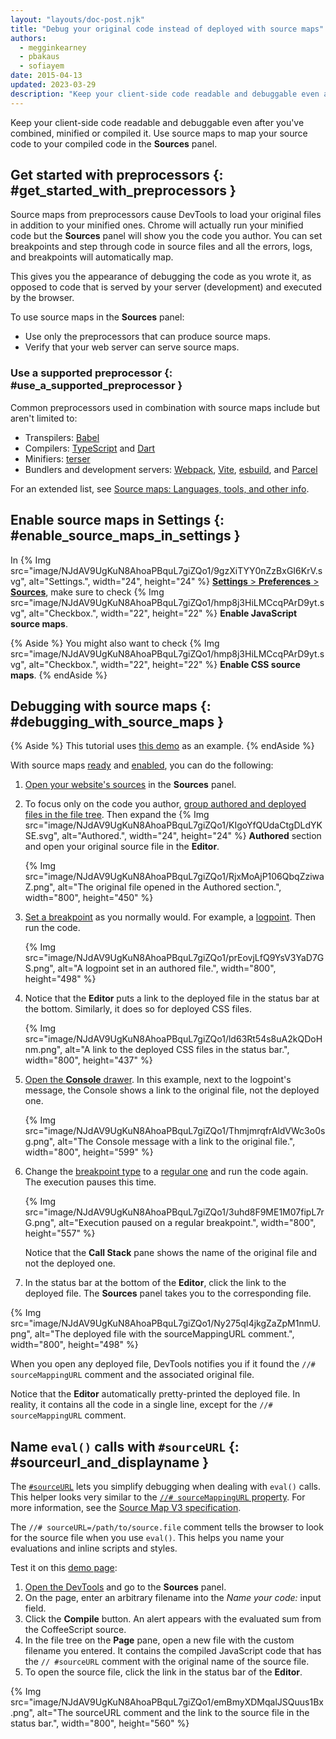 ```yaml
---
layout: "layouts/doc-post.njk"
title: "Debug your original code instead of deployed with source maps"
authors:
  - megginkearney
  - pbakaus
  - sofiayem
date: 2015-04-13
updated: 2023-03-29
description: "Keep your client-side code readable and debuggable even after you've combined, minified, or compiled it."
---
```


Keep your client-side code readable and debuggable even after you've combined, minified or compiled
it. Use source maps to map your source code to your compiled code in the **Sources** panel.

## Get started with preprocessors {: #get_started_with_preprocessors }

Source maps from preprocessors cause DevTools to load your original files in addition to your minified ones.
Chrome will actually run your minified code but the **Sources** panel will show you the code you author.
You can set breakpoints and step through code in source files and all the errors, logs, and breakpoints will automatically map.

This gives you the appearance of debugging the code as you wrote it, as opposed to code that is served by your server (development) and executed by the browser.

To use source maps in the **Sources** panel:

- Use only the preprocessors that can produce source maps.
- Verify that your web server can serve source maps.

### Use a supported preprocessor {: #use_a_supported_preprocessor }

Common preprocessors used in combination with source maps include but aren't limited to:

- Transpilers: [Babel][5]
- Compilers: [TypeScript][8] and [Dart][10]
- Minifiers: [terser](https://github.com/terser/terser)
- Bundlers and development servers: [Webpack](https://webpack.js.org/), [Vite](https://vitejs.dev/), [esbuild](https://esbuild.github.io/), and [Parcel](https://parceljs.org/)

For an extended list, see [Source maps: Languages, tools, and other info][4].

## Enable source maps in Settings {: #enable_source_maps_in_settings }

In {% Img src="image/NJdAV9UgKuN8AhoaPBquL7giZQo1/9gzXiTYY0nZzBxGI6KrV.svg", alt="Settings.", width="24", height="24" %} [**Settings** > **Preferences** > **Sources**](/docs/devtools/settings/preferences/#sources), make sure to check {% Img src="image/NJdAV9UgKuN8AhoaPBquL7giZQo1/hmp8j3HiLMCcqPArD9yt.svg", alt="Checkbox.", width="22", height="22" %} **Enable JavaScript source maps**.

{% Aside %}
You might also want to check {% Img src="image/NJdAV9UgKuN8AhoaPBquL7giZQo1/hmp8j3HiLMCcqPArD9yt.svg", alt="Checkbox.", width="22", height="22" %} **Enable CSS source maps**.
{% endAside %}

## Debugging with source maps {: #debugging_with_source_maps }

{% Aside %}
This tutorial uses [this demo](https://github.com/jecfish/parcel-demo) as an example.
{% endAside %}

With source maps [ready](#use_a_supported_preprocessor) and [enabled](#enable_source_maps_in_settings), you can do the following:

1. [Open your website's sources](/docs/devtools/javascript/#sources-ui) in the **Sources** panel.
1. To focus only on the code you author, [group authored and deployed files in the file tree](/docs/devtools/javascript/reference/#group-authored-and-deployed). Then expand the {% Img src="image/NJdAV9UgKuN8AhoaPBquL7giZQo1/KIgoYfQUdaCtgDLdYKSE.svg", alt="Authored.", width="24", height="24" %} **Authored** section and open your original source file in the **Editor**.

   {% Img src="image/NJdAV9UgKuN8AhoaPBquL7giZQo1/RjxMoAjP106QbqZziwaZ.png", alt="The original file opened in the Authored section.", width="800", height="450" %}

1. [Set a breakpoint](/docs/devtools/javascript/breakpoints/) as you normally would. For example, a [logpoint](/docs/devtools/javascript/breakpoints/#log-loc). Then run the code.

   {% Img src="image/NJdAV9UgKuN8AhoaPBquL7giZQo1/prEovjLfQ9YsV3YaD7GS.png", alt="A logpoint set in an authored file.", width="800", height="498" %}

1. Notice that the **Editor** puts a link to the deployed file in the status bar at the bottom. Similarly, it does so for deployed CSS files.

   {% Img src="image/NJdAV9UgKuN8AhoaPBquL7giZQo1/ld63Rt54s8uA2kQDoHnm.png", alt="A link to the deployed CSS files in the status bar.", width="800", height="437" %}

1. [Open the **Console** drawer](/docs/devtools/console/reference/#drawer). In this example, next to the logpoint's message, the Console shows a link to the original file, not the deployed one.

   {% Img src="image/NJdAV9UgKuN8AhoaPBquL7giZQo1/ThmjmrqfrAldVWc3o0sg.png", alt="The Console message with a link to the original file.", width="800", height="599" %}

1. Change the [breakpoint type](/docs/devtools/javascript/breakpoints/#overview) to a [regular one](/docs/devtools/javascript/breakpoints/#loc) and run the code again. The execution pauses this time.

   {% Img src="image/NJdAV9UgKuN8AhoaPBquL7giZQo1/3uhd8F9ME1M07fipL7rG.png", alt="Execution paused on a regular breakpoint.", width="800", height="557" %}

   Notice that the **Call Stack** pane shows the name of the original file and not the deployed one.

1. In the status bar at the bottom of the **Editor**, click the link to the deployed file. The **Sources** panel takes you to the corresponding file.

{% Img src="image/NJdAV9UgKuN8AhoaPBquL7giZQo1/Ny275qI4jkgZaZpM1nmU.png", alt="The deployed file with the sourceMappingURL comment.", width="800", height="498" %}

When you open any deployed file, DevTools notifies you if it found the `//# sourceMappingURL` comment and the associated original file.

Notice that the **Editor** automatically pretty-printed the deployed file. In reality, it contains all the code in a single line, except for the `//# sourceMappingURL` comment.

## Name `eval()` calls with `#sourceURL` {: #sourceurl_and_displayname }

The [`#sourceURL`](/blog/sourcemappingurl-and-sourceurl-syntax-changed/#sourceurl) lets you simplify debugging
when dealing with `eval()` calls. This helper looks very similar to the [`//# sourceMappingURL` property](/blog/sourcemaps/#how-does-the-source-map-work). For more information, see the [Source Map V3 specification](https://sourcemaps.info/spec.html).

The `//# sourceURL=/path/to/source.file` comment tells the browser to look for the source file when you use `eval()`. This helps you name your evaluations and inline scripts and styles.

Test it on this [demo page][13]:

1. [Open the DevTools](/docs/devtools/open) and go to the **Sources** panel.
1. On the page, enter an arbitrary filename into the _Name your code:_ input field.
1. Click the **Compile** button. An alert appears with the evaluated sum from the CoffeeScript source.
1. In the file tree on the **Page** pane, open a new file with the custom filename you entered. It contains the compiled JavaScript code that has the `// #sourceURL` comment with the original name of the source file.
1. To open the source file, click the link in the status bar of the **Editor**.

{% Img src="image/NJdAV9UgKuN8AhoaPBquL7giZQo1/emBmyXDMqalJSQuus1Bx.png", alt="The sourceURL comment and the link to the source file in the status bar.", width="800", height="560" %}

[4]: https://github.com/ryanseddon/source-map/wiki/Source-maps:-languages,-tools-and-other-info
[5]: https://babeljs.io/
[7]: https://github.com/google/closure-compiler
[8]: http://www.typescriptlang.org/
[10]: https://www.dartlang.org
[12]: /docs/devtools/javascript/#code-stepping
[13]: http://www.thecssninja.com/demo/source_mapping/compile.html
